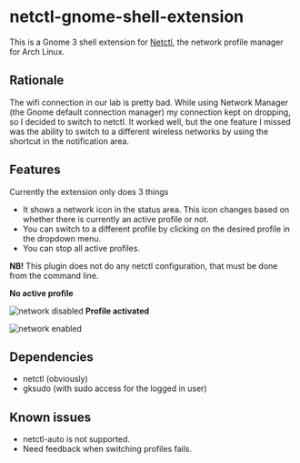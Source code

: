 # netctl-gnome-shell-extension #
This is a Gnome 3 shell extension for  [Netctl](https://wiki.archlinux.org/index.php/Netctl), the network profile manager for Arch Linux.

## Rationale ##
The wifi connection in our lab is pretty bad. While using Network Manager (the Gnome default connection manager) my connection kept on dropping, so I decided to switch to netctl. It worked well, but the one feature I missed was the ability to switch to a different wireless networks by using the shortcut in the notification area.

## Features ##
Currently the extension only does 3 things
* It shows a network icon in the status area. This icon changes based on whether there is currently an active profile or not.
* You can switch to a different profile by clicking on the desired profile in the dropdown menu.
* You can stop all active profiles.

**NB!** This plugin does not do any netctl configuration, that must be done from the command line.

**No active profile**

![network disabled](https://github.com/tjaartvdwalt/netctl-gnome-shell-extension/blob/master/screenshots/network-disabled.png?raw=true)
**Profile activated**

![network enabled](https://github.com/tjaartvdwalt/netctl-gnome-shell-extension/blob/master/screenshots/network-enabled.png?raw=true)

## Dependencies ##
* netctl (obviously)
* gksudo (with sudo access for the logged in user)

## Known issues ##
* netctl-auto is not supported.
* Need feedback when switching profiles fails.